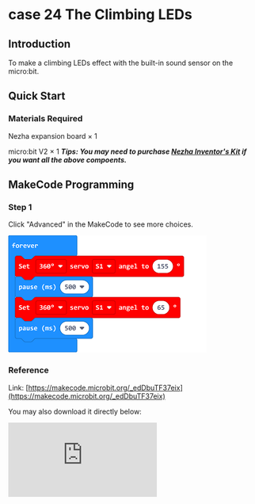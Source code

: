 # case 24 The Climbing LEDs

## Introduction

To make a climbing LEDs effect with the built-in sound sensor on the micro:bit.


## Quick Start


### Materials Required

Nezha expansion board × 1

micro:bit V2 × 1
***Tips: You may need to purchase [Nezha Inventor's Kit](https://www.elecfreaks.com/nezha-inventor-s-kit-for-micro-bit-without-micro-bit-board.html) if you want all the above compoents.***

## MakeCode Programming




### Step 1

Click "Advanced" in the MakeCode to see more choices.



![](./images/case_23_10.png)



### Reference
Link: [https://makecode.microbit.org/_edDbuTF37eix](https://makecode.microbit.org/_edDbuTF37eix)

You may also download it directly below:

<div
    style={{
        position: 'relative',
        paddingBottom: '60%',
        overflow: 'hidden',
    }}
>
    <iframe
        src="https://makecode.microbit.org/_edDbuTF37eix"
        frameborder="0"
        sandbox="allow-popups allow-forms allow-scripts allow-same-origin"
        style={{
            position: 'absolute',
            width: '100%',
            height: '100%',
        }}
    />
</div>


### Result
The numbers of the light-up LEDs change with the sound level surrounding the micro:bit.

